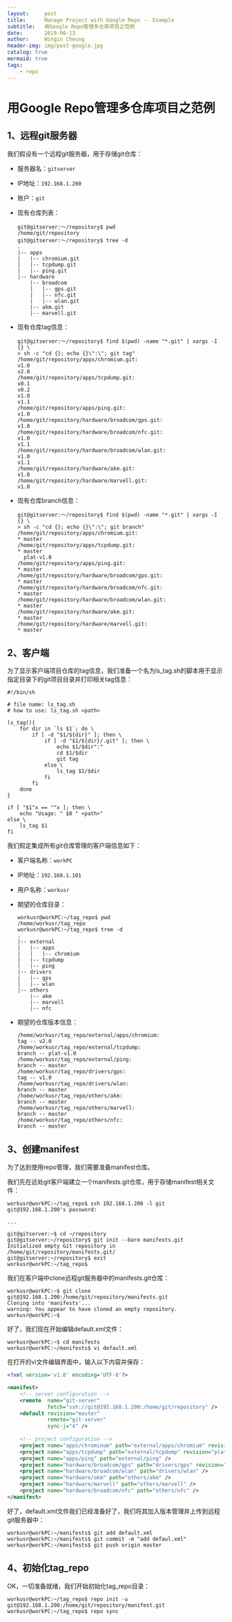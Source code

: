 ```yaml
---
layout:     post
title:      Manage Project with Google Repo -- Example
subtitle:   用Google Repo管理多仓库项目之范例
date:       2019-06-13
author:     Wingin Cheung
header-img: img/post-google.jpg
catalog: true
mermaid: true
tags:
    - repo
---
```


# 用Google Repo管理多仓库项目之范例

## 1、远程git服务器

我们假设有一个远程git服务器，用于存储git仓库：

- 服务器名：`gitserver`

- IP地址：`192.168.1.200`

- 账户：`git`

- 现有仓库列表：

    ```shell
    git@gitserver:～/repository$ pwd
    /home/git/repository
    git@gitserver:～/repository$ tree -d
    .
    |-- apps
    |   |-- chromium.git
    |   |-- tcpdump.git
    |   |-- ping.git
    |-- hardware
        |-- broadcom
        |   |-- gps.git
        |   |-- nfc.git
        |   |-- wlan.git
        |-- akm.git
        |-- marvell.git
    ```
    
- 现有仓库tag信息：

    ```shell
    git@gitserver:～/repository$ find $(pwd) -name "*.git" | xargs -I {} \
    > sh -c "cd {}; echo {}\":\"; git tag"
    /home/git/repository/apps/chromium.git:
    v1.0
    v2.0
    /home/git/repository/apps/tcpdump.git:
    v0.1
    v0.2
    v1.0
    v1.1
    /home/git/repository/apps/ping.git:
    v1.0
    /home/git/repository/hardware/broadcom/gps.git:
    v1.0
    /home/git/repository/hardware/broadcom/nfc.git:
    v1.0
    v1.1
    /home/git/repository/hardware/broadcom/wlan.git:
    v1.0
    v1.1
    /home/git/repository/hardware/akm.git:
    v1.0
    /home/git/repository/hardware/marvell.git:
    v1.0
    ```
    
- 现有仓库branch信息：

    ```shell
    git@gitserver:～/repository$ find $(pwd) -name "*.git" | xargs -I {} \
    > sh -c "cd {}; echo {}\":\"; git branch"
    /home/git/repository/apps/chromium.git:
    * master
    /home/git/repository/apps/tcpdump.git:
    * master
      plat-v1.0
    /home/git/repository/apps/ping.git:
    * master
    /home/git/repository/hardware/broadcom/gps.git:
    * master
    /home/git/repository/hardware/broadcom/nfc.git:
    * master
    /home/git/repository/hardware/broadcom/wlan.git:
    * master
    /home/git/repository/hardware/akm.git:
    * master
    /home/git/repository/hardware/marvell.git:
    * master
    ```

    

## 2、客户端

为了显示客户端项目仓库的tag信息，我们准备一个名为ls_tag.sh的脚本用于显示指定目录下的git项目目录并打印相关tag信息：

```shell
#!/bin/sh

# file name: ls_tag.sh
# how to use: ls_tag.sh <path>

ls_tag(){
    for dir in `ls $1`; do \
        if [ -d "$1/${dir}" ]; then \
            if [ -d "$1/${dir}/.git" ]; then \
                echo $1/$dir":"
                cd $1/$dir
                git tag
            else \
                ls_tag $1/$dir
            fi     
        fi  
    done
}

if [ "$1"x == ""x ]; then \
    echo "Usage: " $0 " <path>"
else \
    ls_tag $1
fi
```

我们假定集成所有git仓库管理的客户端信息如下：

+ 客户端名称：`workPC`

+ IP地址：`192.168.1.101`

+ 用户名称：`workusr`

+ 期望的仓库目录：

    ```shell
    workusr@workPC:~/tag_repo$ pwd
    /home/workusr/tag_repo
    workusr@workPC:~/tag_repo$ tree -d
    .
    |-- external
    |   |-- apps
    |   |   |-- chromium
    |   |-- tcpdump
    |   |-- ping
    |-- drivers
    |   |-- gps
    |   |-- wlan
    |-- others
        |-- akm
        |-- marvell
        |-- nfc
    ```

+ 期望的仓库版本信息：

    ```shell
    /home/workusr/tag_repo/external/apps/chromium:
    tag -- v2.0
    /home/workusr/tag_repo/external/tcpdump:
    branch -- plat-v1.0
    /home/workusr/tag_repo/external/ping:
    branch -- master
    /home/workusr/tag_repo/drivers/gps:
    tag -- v1.0
    /home/workusr/tag_repo/drivers/wlan:
    branch -- master
    /home/workusr/tag_repo/others/akm:
    branch -- master
    /home/workusr/tag_repo/others/marvell:
    branch -- master
    /home/workusr/tag_repo/others/nfc:
    branch -- master
    ```

## 3、创建manifest

为了达到使用repo管理，我们需要准备manifest仓库。

我们先在远处git客户端建立一个manifests.git仓库，用于存储manifest相关文件：

```shell
workusr@workPC:~/tag_repo$ ssh 192.168.1.200 -l git
git@192.168.1.200's password:

...

git@gitserver:~$ cd ~/repository
git@gitserver:~/repository$ git init --bare manifests.git
Initialized empty Git repository in /home/git/repository/manifests.git/
git@gitserver:~/repository$ exit
workusr@workPC:~/tag_repo$
```

我们在客户端中clone远程git服务器中的manifests.git仓库：

```shell
workusr@workPC:~$ git clone git@192.168.1.200:/home/git/repository/manifests.git
Cloning into 'manifests'...
warning: You appear to have cloned an empty repository.
workusr@workPC:~$
```

好了，我们现在开始编辑default.xml文件：

```shell
workusr@workPC:~$ cd manifests
workusr@workPC:~/manifests$ vi default.xml
```

在打开的vi文件编辑界面中，输入以下内容并保存：

```xml
<?xml version='v1.0' encoding='UTF-8'?>

<manifest>
    <!-- server configuration -->
    <remote  name="git-server"
             fetch="ssh://git@192.168.1.200:/home/git/repository" />
    <default revision="master"
             remote="git-server"
             sync-j="4" />
    
    <!-- project configuration -->
    <project name="apps/chrominum" path="external/apps/chromium" revision="refs/tags/v2.0" />
    <project name="apps/tcpdump" path="external/tcpdump" revision="plat-v1.0" />
    <project name="apps/ping" path="external/ping" />
    <project name="hardware/broadcom/gps" path="drivers/gps" revision="refs/tags/v1.0" />
    <project name="hardware/broadcom/wlan" path="drivers/wlan" />
    <project name="hardware/akm" path="others/akm" />
    <project name="hardware/marvell" path="others/marvell" />
    <project name="hardware/broadcom/nfc" path="others/nfc" />
</manifest>
```

好了，default.xml文件我们已经准备好了，我们将其加入版本管理并上传到远程git服务器中：

```shell
workusr@workPC:~/manifests$ git add default.xml
workusr@workPC:~/manifests$ git commit -m "add defaul.xml"
workusr@workPC:~/manifests$ git push origin master
```

## 4、初始化tag_repo

OK，一切准备就绪，我们开始初始化tag_repo目录：

```shell
workusr@workPC:~/tag_repo$ repo init -u git@192.168.1.200:/home/git/repository/manifest.git
workusr@workPC:~/tag_repo$ repo sync
```